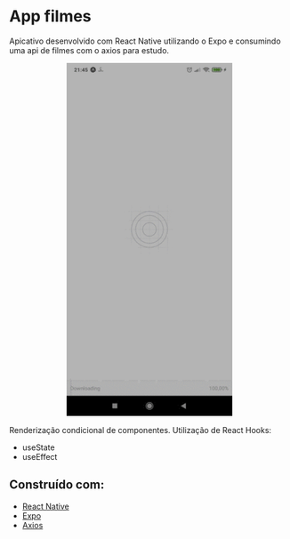 # App filmes

Apicativo desenvolvido com React Native utilizando o Expo e consumindo uma api de filmes com o axios para estudo.

<p align="center">
	<img src="./src/filmes.gif/" title="Visualização do projeto final" />
</p>

Renderização condicional de componentes.
Utilização de React Hooks:
- useState
- useEffect 

## Construído com:
- [React Native](https://reactnative.dev/)
- [Expo](https://expo.dev/)
- [Axios](https://www.npmjs.com/package/axios)